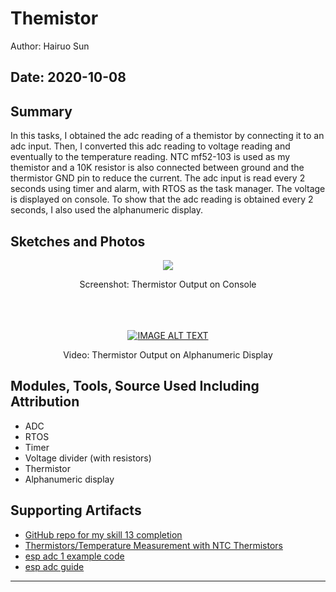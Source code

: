 #  Themistor

Author: Hairuo Sun

Date: 2020-10-08
-----

## Summary
In this tasks, I obtained the adc reading of a themistor by connecting it to an adc input. Then, I converted this adc reading to voltage reading and eventually to the temperature reading. NTC mf52-103 is used as my themistor and a 10K resistor is also connected between ground and the thermistor GND pin to reduce the current. The adc input is read every 2 seconds using timer and alarm, with RTOS as the task manager. The voltage is displayed on console. To show that the adc reading is obtained every 2 seconds, I also used the alphanumeric display.

## Sketches and Photos
<div align="center">
<img src="https://github.com/BU-EC444/Sun-Hairuo/blob/master/skills/cluster-2/13/images/thermistor_console.png">
<p>Screenshot: Thermistor Output on Console</p>
<br/>
<br/>
<br/>
<a href="https://www.youtube.com/watch?v=O54xkBBYBlY"><img src="https://i.ytimg.com/vi/O54xkBBYBlY/hqdefault.jpg" alt="IMAGE ALT TEXT"></a>
<p>Video: Thermistor Output on Alphanumeric Display</p>
</div>

## Modules, Tools, Source Used Including Attribution
* ADC
* RTOS
* Timer
* Voltage divider (with resistors)
* Thermistor
* Alphanumeric display

## Supporting Artifacts
* [GitHub repo for my skill 13 completion](https://github.com/BU-EC444/Sun-Hairuo/blob/master/skills/cluster-2/13/)
* [Thermistors/Temperature Measurement with NTC Thermistors](https://www.jameco.com/Jameco/workshop/TechTip/temperature-measurement-ntc-thermistors.html)
* [esp adc 1 example code](https://github.com/espressif/esp-idf/blob/39f090a4f1dee4e325f8109d880bf3627034d839/examples/peripherals/adc/main/adc1_example_main.c)
* [esp adc guide](https://docs.espressif.com/projects/esp-idf/en/latest/esp32/api-reference/peripherals/adc.html)

-----
